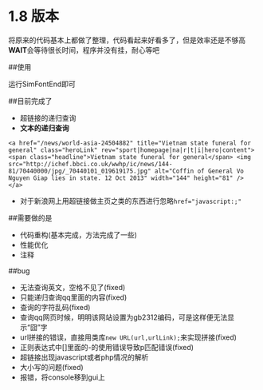 # 1.8 版本

将原来的代码基本上都做了整理，代码看起来好看多了，但是效率还是不够高
**WAIT**会等待很长时间，程序并没有挂，耐心等吧

##使用

运行SimFontEnd即可


##目前完成了

- 超链接的递归查询
- **文本的递归查询**

```
<a href="/news/world-asia-24504882" title="Vietnam state funeral for general" class="heroLink" rev="sport|homepage|na|r|t|i|hero|content"> <span class="headline">Vietnam state funeral for general</span> <img src="http://ichef.bbci.co.uk/wwhp/ic/news/144-81/70440000/jpg/_70440101_019619175.jpg" alt="Coffin of General Vo Nguyen Giap lies in state. 12 Oct 2013" width="144" height="81" /> </a>
```

- 对于新浪网上用超链接做主页之类的东西进行忽略`href="javascript:;"`

##需要做的是

- 代码重构(基本完成，方法完成了一些)
- 性能优化
- 注释

##bug

- 无法查询英文，空格不见了(fixed)
- 只能递归查询qq里面的内容(fixed)
- 查询的字符乱码(fixed)
- 查询qq网页时候，明明该网站设置为gb2312编码，可是这样便无法显示“囧”字
- url拼接的错误，直接用类库`new URL(url,urlLink);`来实现拼接(fixed)
- 正则表达式中[]里面的-的使用错误导致p匹配错误(fixed)
- 超链接出现javascript或者php情况的解析
- 大小写的问题(fixed)
- 报错，将console移到gui上
